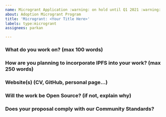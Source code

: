 ```yaml
---
name: Microgrant Application :warning: on hold until Q1 2021 :warning:
about: Adoption Microgrant Program
title: 'Microgrant: <Your Title Here>'
labels: type:microgrant
assignees: parkan

---
```


### What do you work on? (max 100 words)
<!-- a description of your professional, academic, artistic or other work -->

### How are you planning to incorporate IPFS into your work? (max 250 words)
<!-- detailed but concise description of your planned IPFS integration -->

### Website(s) (CV, GitHub, personal page...)
<!-- https://your-website-here -->

### Will the work be Open Source? (if not, explain why)
<!-- code licensed under any [OSI-approved](https://opensource.org/licenses) license and made available publicly -->

### Does your proposal comply with our Community Standards?
<!-- please read the [Community Standards](https://github.com/protocol/ipfs-grants/blob/master/STANDARDS.md) and make sure your project is in compliance -->
